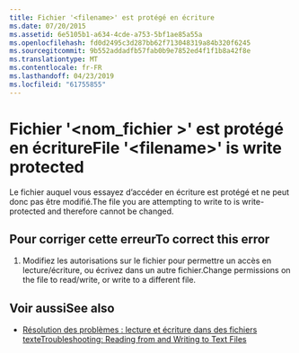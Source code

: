```yaml
---
title: Fichier '<filename>' est protégé en écriture
ms.date: 07/20/2015
ms.assetid: 6e5105b1-a634-4cde-a753-5bf1ae85a55a
ms.openlocfilehash: fd0d2495c3d287bb62f713048319a84b320f6245
ms.sourcegitcommit: 9b552addadfb57fab0b9e7852ed4f1f1b8a42f8e
ms.translationtype: MT
ms.contentlocale: fr-FR
ms.lasthandoff: 04/23/2019
ms.locfileid: "61755855"
---
```

# <a name="file-filename-is-write-protected"></a><span data-ttu-id="b2100-102">Fichier '\<nom_fichier >' est protégé en écriture</span><span class="sxs-lookup"><span data-stu-id="b2100-102">File '\<filename>' is write protected</span></span>
<span data-ttu-id="b2100-103">Le fichier auquel vous essayez d’accéder en écriture est protégé et ne peut donc pas être modifié.</span><span class="sxs-lookup"><span data-stu-id="b2100-103">The file you are attempting to write to is write-protected and therefore cannot be changed.</span></span>  
  
## <a name="to-correct-this-error"></a><span data-ttu-id="b2100-104">Pour corriger cette erreur</span><span class="sxs-lookup"><span data-stu-id="b2100-104">To correct this error</span></span>  
  
1. <span data-ttu-id="b2100-105">Modifiez les autorisations sur le fichier pour permettre un accès en lecture/écriture, ou écrivez dans un autre fichier.</span><span class="sxs-lookup"><span data-stu-id="b2100-105">Change permissions on the file to read/write, or write to a different file.</span></span>  
  
## <a name="see-also"></a><span data-ttu-id="b2100-106">Voir aussi</span><span class="sxs-lookup"><span data-stu-id="b2100-106">See also</span></span>

- [<span data-ttu-id="b2100-107">Résolution des problèmes : lecture et écriture dans des fichiers texte</span><span class="sxs-lookup"><span data-stu-id="b2100-107">Troubleshooting: Reading from and Writing to Text Files</span></span>](../../visual-basic/developing-apps/programming/drives-directories-files/troubleshooting-reading-from-and-writing-to-text-files.md)
